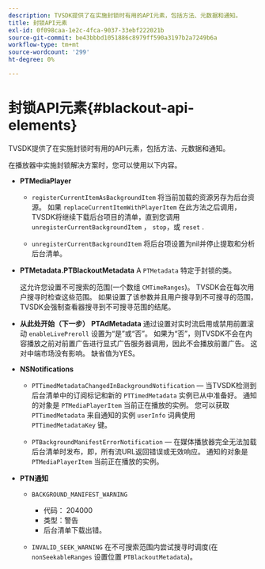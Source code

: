 ```yaml
---
description: TVSDK提供了在实施封锁时有用的API元素，包括方法、元数据和通知。
title: 封锁API元素
exl-id: 0f098caa-1e2c-4fca-9037-33ebf222021b
source-git-commit: be43bbbd1051886c8979ff590a3197b2a7249b6a
workflow-type: tm+mt
source-wordcount: '299'
ht-degree: 0%

---
```


# 封锁API元素{#blackout-api-elements}

TVSDK提供了在实施封锁时有用的API元素，包括方法、元数据和通知。

在播放器中实施封锁解决方案时，您可以使用以下内容。

* **PTMediaPlayer**

   * `registerCurrentItemAsBackgroundItem` 将当前加载的资源另存为后台资源。 如果 `replaceCurrentItemWithPlayerItem` 在此方法之后调用，TVSDK将继续下载后台项目的清单，直到您调用 `unregisterCurrentBackgroundItem` ， `stop`，或 `reset` .

   * `unregisterCurrentBackgroundItem` 将后台项设置为nil并停止提取和分析后台清单。

* **PTMetadata.PTBlackoutMetadata** A `PTMetadata` 特定于封锁的类。

   这允许您设置不可搜索的范围(一个数组 `CMTimeRanges`)。 TVSDK会在每次用户搜寻时检查这些范围。 如果设置了该参数并且用户搜寻到不可搜寻的范围，TVSDK会强制查看器搜寻到不可搜寻范围的结尾。

* **从此处开始（下一步）** **PTAdMetadata** 通过设置对实时流启用或禁用前置滚动 `enableLivePreroll` 设置为“是”或“否”。 如果为“否”，则TVSDK不会在内容播放之前对前置广告进行显式广告服务器调用，因此不会播放前置广告。 这对中端市场没有影响。 缺省值为YES。

* **NSNotifications**

   * `PTTimedMetadataChangedInBackgroundNotification`  — 当TVSDK检测到后台清单中的订阅标记和新的 `PTTimedMetadata` 实例已从中准备好。 通知的对象是 `PTMediaPlayerItem` 当前正在播放的实例。 您可以获取 `PTTimedMetadata` 来自通知的实例 `userInfo` 词典使用 `PTTimedMetadataKey` 键。

   * `PTBackgroundManifestErrorNotification`  — 在媒体播放器完全无法加载后台清单时发布，即，所有流URL返回错误或无效响应。 通知的对象是 `PTMediaPlayerItem` 当前正在播放的实例。

* **PTN通知**

   * `BACKGROUND_MANIFEST_WARNING`

      * 代码： 204000
      * 类型：警告
      * 后台清单下载出错。
   * `INVALID_SEEK_WARNING` 在不可搜索范围内尝试搜寻时调度(在 `nonSeekableRanges` 设置位置 `PTBlackoutMetadata`)。
